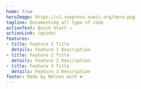 ```yaml
---
home: true
heroImage: https://v1.vuepress.vuejs.org/hero.png
tagline: Documenting all type of code
actionText: Quick Start →
actionLink: /guide/
features:
- title: Feature 1 Title
  details: Feature 1 Description
- title: Feature 2 Title
  details: Feature 2 Description
- title: Feature 3 Title
  details: Feature 3 Description
footer: Made by Nelson with ❤️
---
```

